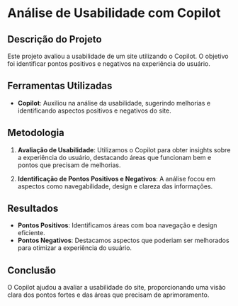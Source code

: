 # Análise de Usabilidade com Copilot

## Descrição do Projeto

Este projeto avaliou a usabilidade de um site utilizando o Copilot. O objetivo foi identificar pontos positivos e negativos na experiência do usuário.

## Ferramentas Utilizadas

- **Copilot**: Auxiliou na análise da usabilidade, sugerindo melhorias e identificando aspectos positivos e negativos do site.

## Metodologia

1. **Avaliação de Usabilidade**: Utilizamos o Copilot para obter insights sobre a experiência do usuário, destacando áreas que funcionam bem e pontos que precisam de melhorias.

2. **Identificação de Pontos Positivos e Negativos**: A análise focou em aspectos como navegabilidade, design e clareza das informações.

## Resultados

- **Pontos Positivos**: Identificamos áreas com boa navegação e design eficiente.
- **Pontos Negativos**: Destacamos aspectos que poderiam ser melhorados para otimizar a experiência do usuário.

## Conclusão

O Copilot ajudou a avaliar a usabilidade do site, proporcionando uma visão clara dos pontos fortes e das áreas que precisam de aprimoramento.

